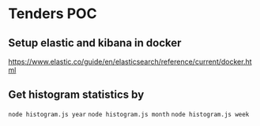 # Tenders POC

## Setup elastic and kibana in docker
https://www.elastic.co/guide/en/elasticsearch/reference/current/docker.html

## Get histogram statistics by 
`node histogram.js year`
`node histogram.js month`
`node histogram.js week`
